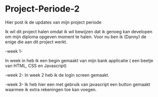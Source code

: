 # Project-Periode-2
Hier post ik de updates van mijn project periode

Ik wil dit project halen omdat ik wil bewijzen dat ik genoeg kan developen om mijn diploma opgeven moment te halen.
Voor nu ben ik (Danny) de enige die aan dit project werkt.

-week 1-

In week in heb ik een begin gemaakt van mijn bank applicatie ( een beetje van HTML, CSS en Javascript)

-week 2-
In week 2 heb ik de login screen gemaakt.

-week 3-
Ik heb hier een met gebruik van javascript een button gemaakt waarmee ik extra rekeningen toe kan voegen.
